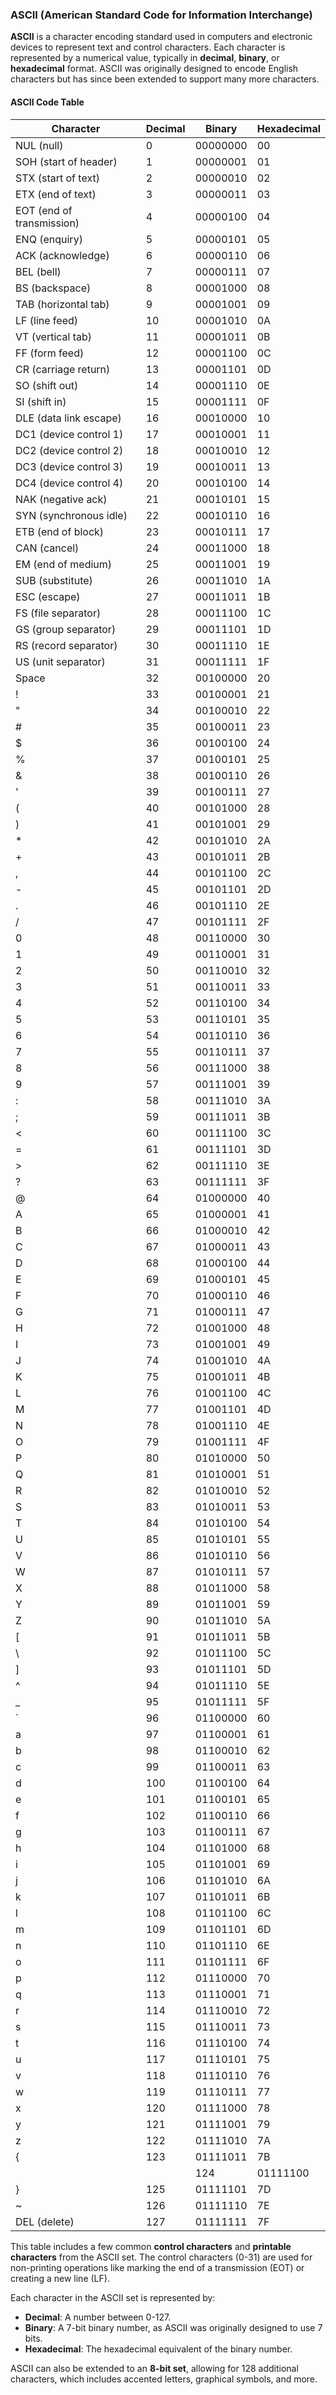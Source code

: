 ### **ASCII (American Standard Code for Information Interchange)**

**ASCII** is a character encoding standard used in computers and electronic devices to represent text and control characters. Each character is represented by a numerical value, typically in **decimal**, **binary**, or **hexadecimal** format. ASCII was originally designed to encode English characters but has since been extended to support many more characters.

#### **ASCII Code Table**

| **Character** | **Decimal** | **Binary**      | **Hexadecimal** |
|---------------|-------------|-----------------|-----------------|
| NUL (null)    | 0           | 00000000        | 00              |
| SOH (start of header) | 1  | 00000001        | 01              |
| STX (start of text)   | 2  | 00000010        | 02              |
| ETX (end of text)     | 3  | 00000011        | 03              |
| EOT (end of transmission) | 4 | 00000100     | 04              |
| ENQ (enquiry)         | 5  | 00000101        | 05              |
| ACK (acknowledge)     | 6  | 00000110        | 06              |
| BEL (bell)            | 7  | 00000111        | 07              |
| BS  (backspace)       | 8  | 00001000        | 08              |
| TAB (horizontal tab)  | 9  | 00001001        | 09              |
| LF  (line feed)       | 10 | 00001010        | 0A              |
| VT  (vertical tab)    | 11 | 00001011        | 0B              |
| FF  (form feed)       | 12 | 00001100        | 0C              |
| CR  (carriage return) | 13 | 00001101        | 0D              |
| SO  (shift out)       | 14 | 00001110        | 0E              |
| SI  (shift in)        | 15 | 00001111        | 0F              |
| DLE (data link escape)| 16 | 00010000        | 10              |
| DC1 (device control 1)| 17 | 00010001        | 11              |
| DC2 (device control 2)| 18 | 00010010        | 12              |
| DC3 (device control 3)| 19 | 00010011        | 13              |
| DC4 (device control 4)| 20 | 00010100        | 14              |
| NAK (negative ack)    | 21 | 00010101        | 15              |
| SYN (synchronous idle)| 22 | 00010110        | 16              |
| ETB (end of block)    | 23 | 00010111        | 17              |
| CAN (cancel)          | 24 | 00011000        | 18              |
| EM  (end of medium)   | 25 | 00011001        | 19              |
| SUB (substitute)      | 26 | 00011010        | 1A              |
| ESC (escape)          | 27 | 00011011        | 1B              |
| FS  (file separator)  | 28 | 00011100        | 1C              |
| GS  (group separator) | 29 | 00011101        | 1D              |
| RS  (record separator)| 30 | 00011110        | 1E              |
| US  (unit separator)  | 31 | 00011111        | 1F              |
| Space                | 32 | 00100000        | 20              |
| !                    | 33 | 00100001        | 21              |
| "                    | 34 | 00100010        | 22              |
| #                    | 35 | 00100011        | 23              |
| $                    | 36 | 00100100        | 24              |
| %                    | 37 | 00100101        | 25              |
| &                    | 38 | 00100110        | 26              |
| '                    | 39 | 00100111        | 27              |
| (                    | 40 | 00101000        | 28              |
| )                    | 41 | 00101001        | 29              |
| *                    | 42 | 00101010        | 2A              |
| +                    | 43 | 00101011        | 2B              |
| ,                    | 44 | 00101100        | 2C              |
| -                    | 45 | 00101101        | 2D              |
| .                    | 46 | 00101110        | 2E              |
| /                    | 47 | 00101111        | 2F              |
| 0                    | 48 | 00110000        | 30              |
| 1                    | 49 | 00110001        | 31              |
| 2                    | 50 | 00110010        | 32              |
| 3                    | 51 | 00110011        | 33              |
| 4                    | 52 | 00110100        | 34              |
| 5                    | 53 | 00110101        | 35              |
| 6                    | 54 | 00110110        | 36              |
| 7                    | 55 | 00110111        | 37              |
| 8                    | 56 | 00111000        | 38              |
| 9                    | 57 | 00111001        | 39              |
| :                    | 58 | 00111010        | 3A              |
| ;                    | 59 | 00111011        | 3B              |
| <                    | 60 | 00111100        | 3C              |
| =                    | 61 | 00111101        | 3D              |
| >                    | 62 | 00111110        | 3E              |
| ?                    | 63 | 00111111        | 3F              |
| @                    | 64 | 01000000        | 40              |
| A                    | 65 | 01000001        | 41              |
| B                    | 66 | 01000010        | 42              |
| C                    | 67 | 01000011        | 43              |
| D                    | 68 | 01000100        | 44              |
| E                    | 69 | 01000101        | 45              |
| F                    | 70 | 01000110        | 46              |
| G                    | 71 | 01000111        | 47              |
| H                    | 72 | 01001000        | 48              |
| I                    | 73 | 01001001        | 49              |
| J                    | 74 | 01001010        | 4A              |
| K                    | 75 | 01001011        | 4B              |
| L                    | 76 | 01001100        | 4C              |
| M                    | 77 | 01001101        | 4D              |
| N                    | 78 | 01001110        | 4E              |
| O                    | 79 | 01001111        | 4F              |
| P                    | 80 | 01010000        | 50              |
| Q                    | 81 | 01010001        | 51              |
| R                    | 82 | 01010010        | 52              |
| S                    | 83 | 01010011        | 53              |
| T                    | 84 | 01010100        | 54              |
| U                    | 85 | 01010101        | 55              |
| V                    | 86 | 01010110        | 56              |
| W                    | 87 | 01010111        | 57              |
| X                    | 88 | 01011000        | 58              |
| Y                    | 89 | 01011001        | 59              |
| Z                    | 90 | 01011010        | 5A              |
| [                    | 91 | 01011011        | 5B              |
| \\                   | 92 | 01011100        | 5C              |
| ]                    | 93 | 01011101        | 5D              |
| ^                    | 94 | 01011110        | 5E              |
| _                    | 95 | 01011111        | 5F              |
| `                    | 96 | 01100000        | 60              |
| a                    | 97 | 01100001        | 61              |
| b                    | 98 | 01100010        | 62              |
| c                    | 99 | 01100011        | 63              |
| d                    | 100| 01100100        | 64              |
| e                    | 101| 01100101        | 65              |
| f                    | 102| 01100110        | 66              |
| g                    | 103| 01100111        | 67              |
| h                    | 104| 01101000        | 68              |
| i                    | 105| 01101001        | 69              |
| j                    | 106| 01101010        | 6A              |
| k                    | 107| 01101011        | 6B              |
| l                    | 108| 01101100        | 6C              |
| m                    | 109| 01101101        | 6D              |
| n                    | 110| 01101110        | 6E              |
| o                    | 111| 01101111        | 6F              |
| p                    | 112| 01110000        | 70              |
| q                    | 113| 01110001        | 71              |
| r                    | 114| 01110010        | 72              |
| s                    | 115| 01110011        | 73              |
| t                    | 116| 01110100        | 74              |
| u                    | 117| 01110101        | 75              |
| v                    | 118| 01110110        | 76              |
| w                    | 119| 01110111        | 77              |
| x                    | 120| 01111000        | 78              |
| y                    | 121| 01111001        | 79              |
| z                    | 122| 01111010        | 7A              |
| {                    | 123| 01111011        | 7B              |
| |                    | 124| 01111100        | 7C              |
| }                    | 125| 01111101        | 7D              |
| ~                    | 126| 01111110        | 7E              |
| DEL (delete)         | 127| 01111111        | 7F              |

This table includes a few common **control characters** and **printable characters** from the ASCII set. The control characters (0-31) are used for non-printing operations like marking the end of a transmission (EOT) or creating a new line (LF).

Each character in the ASCII set is represented by:
- **Decimal**: A number between 0-127.
- **Binary**: A 7-bit binary number, as ASCII was originally designed to use 7 bits.
- **Hexadecimal**: The hexadecimal equivalent of the binary number.

ASCII can also be extended to an **8-bit set**, allowing for 128 additional characters, which includes accented letters, graphical symbols, and more.

